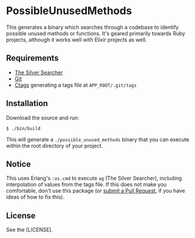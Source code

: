 # PossibleUnusedMethods

This generates a binary which searches through a codebase to identify possible
unused methods or functions. It's geared primarily towards Ruby projects,
although it works well with Elixir projects as well.

## Requirements

* [The Silver Searcher]
* [Git]
* [Ctags] generating a tags file at `APP_ROOT/.git/tags`

[The Silver Searcher]: https://github.com/ggreer/the_silver_searcher
[Git]: https://git-scm.com/
[Ctags]: http://ctags.sourceforge.net/

## Installation

Download the source and run:

```
$ ./bin/build
```

This will generate a `./possible_unused_methods` binary that you can execute
within the root directory of your project.

## Notice

This uses Erlang's `:os.cmd` to execute `ag` (The Silver Searcher), including
interpolation of values from the tags file. If this does not make you
comfortable, don't use this package (or [submit a Pull Request], if you have
ideas of how to fix this).

[submit a Pull Request]: https://github.com/joshuaclayton/possible_unused_methods/pulls

## License

See the [LICENSE].
